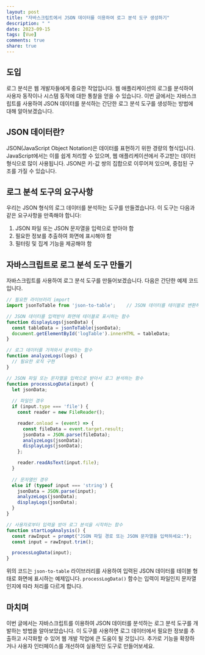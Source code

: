 ```yaml
---
layout: post
title: "자바스크립트에서 JSON 데이터를 이용하여 로그 분석 도구 생성하기"
description: " "
date: 2023-09-15
tags: [Vue]
comments: true
share: true
---
```


## 도입
로그 분석은 웹 개발자들에게 중요한 작업입니다. 웹 애플리케이션의 로그를 분석하여 사용자 동작이나 시스템 동작에 대한 통찰을 얻을 수 있습니다. 이번 글에서는 자바스크립트를 사용하여 JSON 데이터를 분석하는 간단한 로그 분석 도구를 생성하는 방법에 대해 알아보겠습니다.

## JSON 데이터란?
JSON(JavaScript Object Notation)은 데이터를 표현하기 위한 경량의 형식입니다. JavaScript에서는 이를 쉽게 처리할 수 있으며, 웹 애플리케이션에서 주고받는 데이터 형식으로 많이 사용됩니다. JSON은 키-값 쌍의 집합으로 이루어져 있으며, 중첩된 구조를 가질 수 있습니다.

## 로그 분석 도구의 요구사항
우리는 JSON 형식의 로그 데이터를 분석하는 도구를 만들겠습니다. 이 도구는 다음과 같은 요구사항을 만족해야 합니다:

1. JSON 파일 또는 JSON 문자열을 입력으로 받아야 함
2. 필요한 정보를 추출하여 화면에 표시해야 함
3. 필터링 및 집계 기능을 제공해야 함

## 자바스크립트로 로그 분석 도구 만들기
자바스크립트를 사용하여 로그 분석 도구를 만들어보겠습니다. 다음은 간단한 예제 코드입니다.

```javascript
// 필요한 라이브러리 import
import jsonToTable from 'json-to-table';    // JSON 데이터를 테이블로 변환하는 라이브러리

// JSON 데이터를 입력받아 화면에 테이블로 표시하는 함수
function displayLogs(jsonData) {
  const tableData = jsonToTable(jsonData);
  document.getElementById('logTable').innerHTML = tableData;
}

// 로그 데이터를 가져와서 분석하는 함수
function analyzeLogs(logs) {
  // 필요한 로직 구현
}

// JSON 파일 또는 문자열을 입력으로 받아서 로그 분석하는 함수
function processLogData(input) {
  let jsonData;
  
  // 파일인 경우
  if (input.type === 'file') {
    const reader = new FileReader();

    reader.onload = (event) => {
      const fileData = event.target.result;
      jsonData = JSON.parse(fileData);
      analyzeLogs(jsonData);
      displayLogs(jsonData);
    };

    reader.readAsText(input.file);
  }
  
  // 문자열인 경우
  else if (typeof input === 'string') {
    jsonData = JSON.parse(input);
    analyzeLogs(jsonData);
    displayLogs(jsonData);
  }
}

// 사용자로부터 입력을 받아 로그 분석을 시작하는 함수
function startLogAnalysis() {
  const rawInput = prompt("JSON 파일 경로 또는 JSON 문자열을 입력하세요:");
  const input = rawInput.trim();

  processLogData(input);
}
```

위의 코드는 `json-to-table` 라이브러리를 사용하여 입력된 JSON 데이터를 테이블 형태로 화면에 표시하는 예제입니다. `processLogData()` 함수는 입력이 파일인지 문자열인지에 따라 처리를 다르게 합니다.

## 마치며
이번 글에서는 자바스크립트를 이용하여 JSON 데이터를 분석하는 로그 분석 도구를 개발하는 방법을 알아보았습니다. 이 도구를 사용하면 로그 데이터에서 필요한 정보를 추출하고 시각화할 수 있어 웹 개발 작업에 큰 도움이 될 것입니다. 추가로 기능을 확장하거나 사용자 인터페이스를 개선하여 실용적인 도구로 만들어보세요.